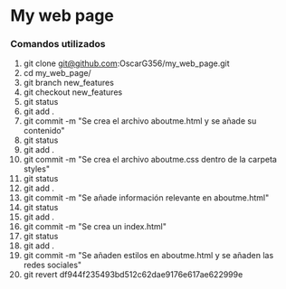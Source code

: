 # My web page
### Comandos utilizados
1. git clone git@github.com:OscarG356/my_web_page.git
2. cd my_web_page/
3. git branch new_features
4. git checkout new_features
5. git status
6. git add .
7. git commit -m "Se crea el archivo aboutme.html y se añade su contenido"
8.  git status
9. git add .
10. git commit -m "Se crea el archivo aboutme.css dentro de la carpeta styles"
11. git status
12. git add .
13. git commit -m "Se añade información relevante en aboutme.html"
14. git status
15. git add .
16. git commit -m "Se crea un index.html"
17. git status
18. git add .
19. git commit -m "Se añaden estilos en aboutme.html y se añaden las redes sociales"
20. git revert df944f235493bd512c62dae9176e617ae622999e